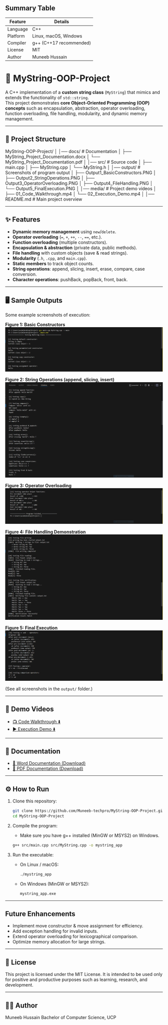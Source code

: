 ## Summary Table
| Feature       | Details                                |
|---------------|----------------------------------------|
| Language      | C++                                    |
| Platform      | Linux, macOS, Windows                  |
| Compiler      | g++ (C++17 recommended)                |
| License       | MIT                                    |
| Author        | Muneeb Hussain                         |



# 📘 MyString-OOP-Project

A C++ implementation of a **custom string class** (`MyString`) that mimics and extends the functionality of `std::string`.  
This project demonstrates **core Object-Oriented Programming (OOP) concepts** such as encapsulation, abstraction, operator overloading, function overloading, file handling, modularity, and dynamic memory management.  

---

## 📂 Project Structure

MyString-OOP-Project/
│
│── docs/                  # Documentation
│   ├── MyString_Project_Documentation.docx
│   └── MyString_Project_Documentation.pdf
│
│── src/                   # Source code
│   ├── main.cpp
│   ├── MyString.cpp
│   └── MyString.h
│
│── output/                # Screenshots of program output
│   ├── Output1_BasicConstructors.PNG
│   ├── Output2_StringOperations.PNG
│   ├── Output3_OperatorOverloading.PNG
│   ├── Output4_FileHandling.PNG
│   └── Output5_FinalExecution.PNG
│
│── media/                 # Project demo videos
│   ├── 01_Code_Walkthrough.mp4
│   └── 02_Execution_Demo.mp4
│
│── README.md              # Main project overview

---

## ✨ Features

- **Dynamic memory management** using `new`/`delete`.  
- **Operator overloading** (`=`, `+`, `++`, `--`, `==`, etc.).  
- **Function overloading** (multiple constructors).  
- **Encapsulation & abstraction** (private data, public methods).  
- **File handling** with custom objects (save & read strings).  
- **Modularity** (`.h`, `.cpp`, and `main.cpp`).  
- **Static members** to track object counts.  
- **String operations**: append, slicing, insert, erase, compare, case conversion.  
- **Character operations**: pushBack, popBack, front, back.  

---

## 🖥️ Sample Outputs

Some example screenshots of execution:  

**Figure 1: Basic Constructors**  
![Output1](output/Output1_BasicConstructors.PNG)  

**Figure 2: String Operations (append, slicing, insert)**  
![Output2](output/Output2_StringOperations.PNG)  

**Figure 3: Operator Overloading**  
![Output3](output/Output3_OperatorOverloading.PNG)  

**Figure 4: File Handling Demonstration**  
![Output4](output/Output4_FileHandling.PNG)  

**Figure 5: Final Execution**  
![Output5](output/Output5_FinalExecution.PNG)  

(See all screenshots in the `output/` folder.)

---

## 🎥 Demo Videos

- [📺 Code Walkthrough ⬇️](media/01_Code_Walkthrough.mp4)  
- [▶ Execution Demo ⬇️](media/02_Execution_Demo.mp4)  

---

## 📄 Documentation

- [📄 Word Documentation (Download)](docs/MyString_Project_Documentation.docx)  
- [📕 PDF Documentation (Download)](docs/MyString_Project_Documentation.pdf)  


---

## ⚙️ How to Run
1. Clone this repository:
   ```bash
   git clone https://github.com/Muneeb-techpro/MyString-OOP-Project.git
   cd MyString-OOP-Project
   ```
2. Compile the program:
    - Make sure you have g++ installed (MinGW or MSYS2) on Windows.

    ```bash
    g++ src/main.cpp src/MyString.cpp -o mystring_app
    ```

3. Run the executable:
    - On Linux / macOS:
        ```bash
        ./mystring_app
        ```
    - On Windows (MinGW or MSYS2):
        ```bash
        mystring_app.exe
        ```



---

## Future Enhancements

- Implement move constructor & move assignment for efficiency.
- Add exception handling for invalid inputs.
- Extend operator overloading for lexicographical comparison.
- Optimize memory allocation for large strings.

---

## 📜 License

This project is licensed under the MIT License.
It is intended to be used only for positive and productive purposes such as learning, research, and development.


---

## 👨‍💻 Author
Muneeb Hussain
Bachelor of Computer Science, UCP
